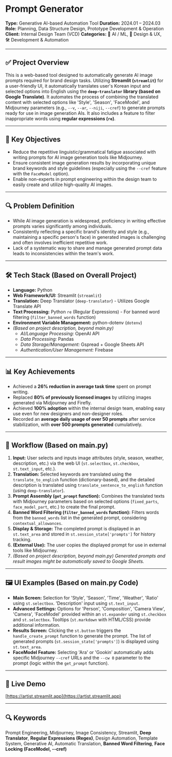 # Prompt Generator

**Type:** Generative AI-based Automation Tool
**Duration:** 2024.01 – 2024.03
**Role:** Planning, Data Structure Design, Prototype Development & Operation
**Client:** Internal Design Team (VCD)
**Categories:** 🧠 AI / ML, 🎨 Design & UX, 🛠️ Development & Automation

---

## ✅ Project Overview

This is a web-based tool designed to automatically generate AI image prompts required for brand design tasks. Utilizing **Streamlit (`streamlit`)** for a user-friendly UI, it automatically translates user's Korean input and selected options into English using the **`deep-translator` library (based on Google Translate)**. It automates the process of combining the translated content with selected options like 'Style', 'Season', 'FaceModel', and Midjourney parameters (e.g., `--v`, `--ar`, `--niji`, `--cref`) to generate prompts ready for use in image generation AIs. It also includes a feature to filter inappropriate words using **regular expressions (`re`)**.

---

## 🎯 Key Objectives

*   Reduce the repetitive linguistic/grammatical fatigue associated with writing prompts for AI image generation tools like Midjourney.
*   Ensure consistent image generation results by incorporating unique brand keywords and style guidelines (especially using the `--cref` feature with the `FaceModel` option).
*   Enable non-experts in prompt engineering within the design team to easily create and utilize high-quality AI images.

---

## 🔍 Problem Definition

*   While AI image generation is widespread, proficiency in writing effective prompts varies significantly among individuals.
*   Consistently reflecting a specific brand's identity and style (e.g., maintaining a specific person's face) in generated images is challenging and often involves inefficient repetitive work.
*   Lack of a systematic way to share and manage generated prompt data leads to inconsistencies within the team's work.

---

## 🛠️ Tech Stack (Based on Overall Project)

*   **Language:** Python
*   **Web Framework/UI:** Streamlit (`streamlit`)
*   **Translation:** Deep Translator (`deep-translator`) - Utilizes Google Translate API
*   **Text Processing:** Python `re` (Regular Expressions) - For banned word filtering (`filter_banned_words` function)
*   **Environment Variable Management:** python-dotenv (`dotenv`)
*   *(Based on project description, beyond main.py)*
    *   *AI/Language Processing:* OpenAI API
    *   *Data Processing:* Pandas
    *   *Data Storage/Management:* Gspread + Google Sheets API
    *   *Authentication/User Management:* Firebase

---

## 📊 Key Achievements

*   Achieved a **26% reduction in average task time** spent on prompt writing.
*   Replaced **80% of previously licensed images** by utilizing images generated via Midjourney and Firefly.
*   Achieved **100% adoption** within the internal design team, enabling easy use even for new designers and non-designer roles.
*   Recorded an **average daily usage of over 50 prompts** after service stabilization, with **over 500 prompts generated** cumulatively.

---

## 🔄 Workflow (Based on main.py)

1.  **Input:** User selects and inputs image attributes (style, season, weather, description, etc.) via the web UI (`st.selectbox`, `st.checkbox`, `st.text_input`, etc.).
2.  **Translation:** Selected keywords are translated using the `translate_to_english` function (dictionary-based), and the detailed description is translated using `translate_sentence_to_english` function (using `deep-translator`).
3.  **Prompt Assembly (`get_prompt` function):** Combines the translated texts with Midjourney parameters based on selected options (`fixed_parts`, `face_model_part`, etc.) to create the final prompt.
4.  **Banned Word Filtering (`filter_banned_words` function):** Filters words from the `banned_words` list in the generated prompt, considering `contextual_allowances`.
5.  **Display & Storage:** The completed prompt is displayed in an `st.text_area` and stored in `st.session_state['prompts']` for history tracking.
6.  **(External Use):** The user copies the displayed prompt for use in external tools like Midjourney.
7.  *(Based on project description, beyond main.py) Generated prompts and result images might be automatically saved to Google Sheets.*

---

## 🖼️ UI Examples (Based on main.py Code)

*   **Main Screen:** Selection for 'Style', 'Season', 'Time', 'Weather', 'Ratio' using `st.selectbox`. 'Description' input using `st.text_input`.
*   **Advanced Settings:** Options for 'Person', 'Composition', 'Camera View', 'Camera', 'FaceModel' provided within an `st.expander` using `st.checkbox` and `st.selectbox`. Tooltips (`st.markdown` with HTML/CSS) provide additional information.
*   **Results Screen:** Clicking the `st.button` triggers the `handle_create_prompt` function to generate the prompt. The list of generated prompts (`st.session_state['prompts']`) is displayed using `st.text_area`.
*   **FaceModel Feature:** Selecting 'Ara' or 'Gookin' automatically adds specific Midjourney `--cref` URLs and the `--cw 0` parameter to the prompt (logic within the `get_prompt` function).

---

## 🔗 Live Demo

[https://artist.streamlit.app](https://artist.streamlit.app)

---

## 🔍 Keywords

Prompt Engineering, Midjourney, Image Consistency, Streamlit, **Deep Translator**, **Regular Expressions (Regex)**, Design Automation, Template System, Generative AI, Automatic Translation, **Banned Word Filtering**, **Face Locking (FaceModel, --cref)**
